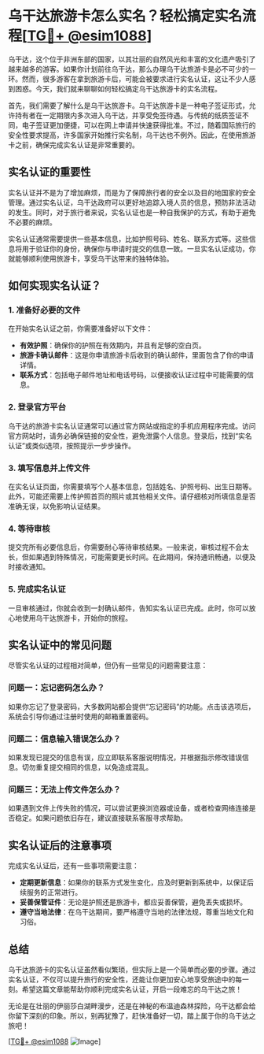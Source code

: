 # 乌干达旅游卡怎么实名？轻松搞定实名流程[[TG💪+ @esim1088](https://t.me/s/esim1088)]

乌干达，这个位于非洲东部的国家，以其壮丽的自然风光和丰富的文化遗产吸引了越来越多的游客。如果你计划前往乌干达，那么办理乌干达旅游卡是必不可少的一环。然而，很多游客在拿到旅游卡后，可能会被要求进行实名认证，这让不少人感到困惑。今天，我们就来聊聊如何轻松搞定乌干达旅游卡的实名流程。

首先，我们需要了解什么是乌干达旅游卡。乌干达旅游卡是一种电子签证形式，允许持有者在一定期限内多次进入乌干达，并享受免签待遇。与传统的纸质签证不同，电子签证更加便捷，可以在网上申请并快速获得批准。不过，随着国际旅行的安全性要求提高，许多国家开始推行实名制，乌干达也不例外。因此，在使用旅游卡之前，确保完成实名认证是非常重要的。

## 实名认证的重要性

实名认证并不是为了增加麻烦，而是为了保障旅行者的安全以及目的地国家的安全管理。通过实名认证，乌干达政府可以更好地追踪入境人员的信息，预防非法活动的发生。同时，对于旅行者来说，实名认证也是一种自我保护的方式，有助于避免不必要的麻烦。

实名认证通常需要提供一些基本信息，比如护照号码、姓名、联系方式等。这些信息将用于验证你的身份，确保你与申请时提交的信息一致。一旦实名认证成功，你就能够顺利使用旅游卡，享受乌干达带来的独特体验。

## 如何实现实名认证？

### 1. 准备好必要的文件

在开始实名认证之前，你需要准备好以下文件：

- **有效护照**：确保你的护照在有效期内，并且有足够的空白页。
- **旅游卡确认邮件**：这是你申请旅游卡后收到的确认邮件，里面包含了你的申请详情。
- **联系方式**：包括电子邮件地址和电话号码，以便接收认证过程中可能需要的信息。

### 2. 登录官方平台

乌干达的旅游卡实名认证通常可以通过官方网站或指定的手机应用程序完成。访问官方网站时，请务必确保链接的安全性，避免泄露个人信息。登录后，找到“实名认证”或类似选项，按照提示一步步操作。

### 3. 填写信息并上传文件

在实名认证页面，你需要填写个人基本信息，包括姓名、护照号码、出生日期等。此外，可能还需要上传护照首页的照片或其他相关文件。请仔细核对所填信息是否准确无误，以免影响认证结果。

### 4. 等待审核

提交完所有必要信息后，你需要耐心等待审核结果。一般来说，审核过程不会太长，但如果遇到特殊情况，可能需要更长时间。在此期间，保持通讯畅通，以便及时接收通知。

### 5. 完成实名认证

一旦审核通过，你就会收到一封确认邮件，告知实名认证已完成。此时，你可以放心地使用乌干达旅游卡，开始你的旅程。

## 实名认证中的常见问题

尽管实名认证的过程相对简单，但仍有一些常见的问题需要注意：

### 问题一：忘记密码怎么办？

如果你忘记了登录密码，大多数网站都会提供“忘记密码”的功能。点击该选项后，系统会引导你通过注册时使用的邮箱重置密码。

### 问题二：信息输入错误怎么办？

如果发现已提交的信息有误，应立即联系客服说明情况，并根据指示修改错误信息。切勿重复提交相同的信息，以免造成混乱。

### 问题三：无法上传文件怎么办？

如果遇到文件上传失败的情况，可以尝试更换浏览器或设备，或者检查网络连接是否稳定。如果问题依旧存在，建议直接联系客服寻求帮助。

## 实名认证后的注意事项

完成实名认证后，还有一些事项需要注意：

- **定期更新信息**：如果你的联系方式发生变化，应及时更新到系统中，以保证后续服务的正常进行。
- **妥善保管证件**：无论是护照还是旅游卡，都应妥善保管，避免丢失或损坏。
- **遵守当地法律**：在乌干达期间，要严格遵守当地的法律法规，尊重当地文化和习俗。

## 总结

乌干达旅游卡的实名认证虽然看似繁琐，但实际上是一个简单而必要的步骤。通过实名认证，不仅可以提升旅行的安全性，还能让你更加安心地享受旅途中的每一刻。希望这篇文章能帮助你顺利完成实名认证，开启一段难忘的乌干达之旅！

无论是在壮丽的伊丽莎白湖畔漫步，还是在神秘的布温迪森林探险，乌干达都会给你留下深刻的印象。所以，别再犹豫了，赶快准备好一切，踏上属于你的乌干达之旅吧！

[[TG💪+ @esim1088](https://t.me/s/esim1088) ![Image](https://i.postimg.cc/4NQfJmqS/Snipaste-2025-05-13-00-14-12.png)]